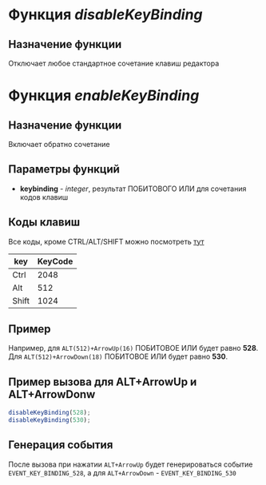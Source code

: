 # Функция *disableKeyBinding*
## Назначение функции
Отключает любое стандартное сочетание клавиш редактора

# Функция *enableKeyBinding*
## Назначение функции
Включает обратно сочетание

## Параметры функций
* **keybinding** - *integer*, результат ПОБИТОВОГО ИЛИ для сочетания кодов клавиш

## Коды клавиш
Все коды, кроме CTRL/ALT/SHIFT можно посмотреть [тут](https://microsoft.github.io/monaco-editor/api/enums/monaco.keycode)

key | KeyCode | 
-- | --
Ctrl |  2048
Alt |  512
Shift | 1024

## Пример
Например, для `ALT(512)+ArrowUp(16)` ПОБИТОВОЕ ИЛИ будет равно **528**.
Для `ALT(512)+ArrowDown(18)` ПОБИТОВОЕ ИЛИ будет равно **530**.

## Пример вызова для ALT+ArrowUp и ALT+ArrowDonw
```javascript
disableKeyBinding(528);
disableKeyBinding(530);
```

## Генерация события
После вызова при нажатии `ALT+ArrowUp` будет генерироваться событие `EVENT_KEY_BINDING_528`, а для `ALT+ArrowDown` -  `EVENT_KEY_BINDING_530`